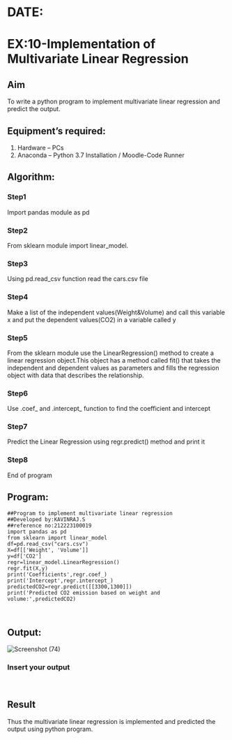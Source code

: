 # DATE:
# EX:10-Implementation of Multivariate Linear Regression
## Aim
To write a python program to implement multivariate linear regression and predict the output.
## Equipment’s required:
1.	Hardware – PCs
2.	Anaconda – Python 3.7 Installation / Moodle-Code Runner
## Algorithm:
### Step1
Import pandas module as pd

### Step2
From sklearn module import linear_model.

### Step3
Using pd.read_csv function read the cars.csv file

### Step4
Make a list of the independent values(Weight&Volume) and call this variable x and put the dependent values(CO2) in a variable called y

### Step5
From the sklearn module use the LinearRegression() method to create a linear regression object.This object has a method called fit() that takes the independent and dependent values as parameters and fills the regression object with data that describes the relationship.

### Step6
Use .coef_ and .intercept_ function to find the coefficient and intercept

### Step7
Predict the Linear Regression using regr.predict() method and print it

### Step8
End of program

## Program:
```
##Program to implement multivariate linear regression
##Developed by:KAVINRAJ.S
##reference no:212223100019
import pandas as pd
from sklearn import linear_model
df=pd.read_csv("cars.csv")
X=df[['Weight', 'Volume']]
y=df['CO2']
regr=linear_model.LinearRegression()
regr.fit(X,y)
print('Coefficients',regr.coef_)
print('Intercept',regr.intercept_)
predictedCO2=regr.predict([[3300,1300]])
print('Predicted CO2 emission based on weight and volume:',predictedCO2)



```
## Output:


![Screenshot (74)](https://user-images.githubusercontent.com/120620842/214812526-a0179012-e8c3-4203-9ebf-01ff015c209f.png)


### Insert your output

<br>

## Result
Thus the multivariate linear regression is implemented and predicted the output using python program.
